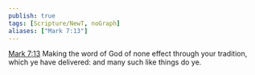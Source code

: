 ```yaml
---
publish: true
tags: [Scripture/NewT, noGraph]
aliases: ["Mark 7:13"]
---
```

[Mark 7:13](https://churchofjesuschrist.org/study/scriptures/nt/mark/7?lang=eng&id=p13#p13) Making the word of God of none effect through your tradition, which ye have delivered: and many such like things do ye.
